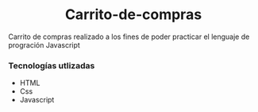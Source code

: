 <h1 align= "center"> Carrito-de-compras </h1>

Carrito de compras realizado a los fines de poder practicar el lenguaje de progración Javascript

<h3 align= "left">Tecnologías utlizadas</h1>
<ul>
<li>HTML</li>
<li>Css</li>
<li>Javascript</li>
</ul>
